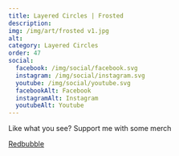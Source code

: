 ```yaml
---
title: Layered Circles | Frosted
description: 
img: /img/art/frosted v1.jpg
alt: 
category: Layered Circles
order: 47
social:
  facebook: /img/social/facebook.svg
  instagram: /img/social/instagram.svg
  youtube: /img/social/youtube.svg
  facebookAlt: Facebook
  instagramAlt: Instagram
  youtubeAlt: Youtube
---
```

Like what you see? Support me with some merch

<a href='https://www.redbubble.com/shop/ap/103610074' class="btn btn-primary store-link">
Redbubble
</a>